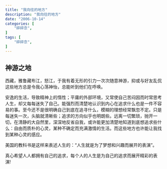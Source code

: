 ```yaml
---
title: "我向往的地方"
description: "我向往的地方"
date: "2006-10-14"
categories: [
    "碎碎念",
]
tags: [
    "碎碎念",
]
---
```


## 神游之地

西藏，雅鲁藏布江，怒江，于我有着无形的引力一次次随意神游，抑或与好友乱侃这些地方总是令我心荡神怡，总能听到他们在呼唤。

安逸的生活，导致精神上的惰性；平庸的外部环境，又常使自己苦闷因而时常思考人生，却又每每迷失了自己。能强烈而清楚地认识到内心在追求什么也是一件不容易的事。至今还不是很明确自己到底在追寻什么，模糊的理想经常飘忽不定。只是每迷失一次，头脑就清晰些；追求的方向似乎也明朗些。远离一切繁琐，抛开一切，在清静的大自然里，深深地反省自我，或许能更加清楚地知道到底想追求些什么：自由而质朴的心灵，某种不确定而充满激情的生活。而这些地方也许能让我找到某种心灵的感应。

美国的教科书是这样来表述人生的：“人生就是为了梦想和兴趣而展开的表演”。

真心希望人人都拥有自己的追求，每个人的人生是为自己的追求而展开精彩的表演!
